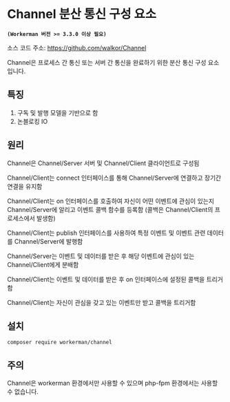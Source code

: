 # Channel 분산 통신 구성 요소
**``` (Workerman 버전 >= 3.3.0 이상 필요) ```**

소스 코드 주소: https://github.com/walkor/Channel

Channel은 프로세스 간 통신 또는 서버 간 통신을 완료하기 위한 분산 통신 구성 요소입니다.

## 특징
1. 구독 및 발행 모델을 기반으로 함
2. 논블로킹 IO

## 원리
Channel은 Channel/Server 서버 및 Channel/Client 클라이언트로 구성됨

Channel/Client는 connect 인터페이스를 통해 Channel/Server에 연결하고 장기간 연결을 유지함

Channel/Client는 on 인터페이스를 호출하여 자신이 어떤 이벤트에 관심이 있는지 Channel/Server에 알리고 이벤트 콜백 함수를 등록함 (콜백은 Channel/Client의 프로세스에서 발생함)

Channel/Client는 publish 인터페이스를 사용하여 특정 이벤트 및 이벤트 관련 데이터를 Channel/Server에 발행함

Channel/Server는 이벤트 및 데이터를 받은 후 해당 이벤트에 관심이 있는 Channel/Client에게 분배함

Channel/Client는 이벤트 및 데이터를 받은 후 on 인터페이스에 설정된 콜백을 트리거함

Channel/Client는 자신이 관심을 갖고 있는 이벤트만 받고 콜백을 트리거함


## 설치

`composer require workerman/channel`

## 주의
Channel은 workerman 환경에서만 사용할 수 있으며 php-fpm 환경에서는 사용할 수 없습니다.
